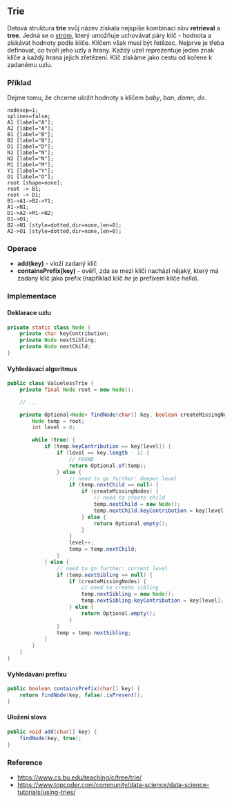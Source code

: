 ## Trie

Datová struktura **trie** svůj název získala nejspíše kombinací slov **retrieval** a **tree**. Jedná se o [strom](wiki/datova-struktura-strom), který umožňuje uchovávat páry klíč - hodnota a získávat hodnoty podle klíče. Klíčem však musí být řetězec. Nejprve je třeba definovat, co tvoří jeho uzly a hrany. Každý uzel reprezentuje jeden znak klíče a každý hrana jejich zřetězení. Klíč získáme jako cestu od kořene k zadanému uzlu.

### Příklad

Dejme tomu, že chceme uložit hodnoty s klíčem *baby*, *ban*, *damn*, *do*.


```dot:digraph
nodesep=1;
splines=false;
A1 [label="A"];
A2 [label="A"];
B1 [label="B"];
B2 [label="B"];
D1 [label="D"];
N1 [label="N"];
N2 [label="N"];
M1 [label="M"];
Y1 [label="Y"];
O1 [label="O"];
root [shape=none];
root -> B1;
root -> D1;
B1->A1->B2->Y1;
A1->N1;
D1->A2->M1->N2;
D1->O1;
B2->N1 [style=dotted,dir=none,len=0];
A2->O1 [style=dotted,dir=none,len=0];
```

### Operace

* **add(key)** - vloží zadaný klíč 
* **containsPrefix(key)** - ověří, zda se mezi klíči nachází nějaký, který má zadaný klíč jako prefix (například klíč *he* je prefixem klíče *hello*).

### Implementace

#### Deklarace uzlu

```java
private static class Node {
    private char keyContribution;
    private Node nextSibling;
    private Node nextChild;
}
```

#### Vyhledávací algoritmus

```java
public class ValuelessTrie {
    private final Node root = new Node();

    // ...

    private Optional<Node> findNode(char[] key, boolean createMissingNodes) {
        Node temp = root;
        int level = 0;

        while (true) {
            if (temp.keyContribution == key[level]) {
                if (level == key.length - 1) {
                    // FOUND
                    return Optional.of(temp);
                } else {
                    // need to go further: deeper level
                    if (temp.nextChild == null) {
                        if (createMissingNodes) {
                            // need to create child
                            temp.nextChild = new Node();
                            temp.nextChild.keyContribution = key[level];
                        } else {
                            return Optional.empty();
                        }
                    }
                    level++;
                    temp = temp.nextChild;
                }
            } else {
                // need to go further: current level
                if (temp.nextSibling == null) {
                    if (createMissingNodes) {
                        // need to create sibling
                        temp.nextSibling = new Node();
                        temp.nextSibling.keyContribution = key[level];
                    } else {
                        return Optional.empty();
                    }
                }
                temp = temp.nextSibling;
            }
        }
    }
}
```

#### Vyhledávání prefixu

```java
public boolean containsPrefix(char[] key) {
    return findNode(key, false).isPresent();
}
```

#### Uložení slova

```java
public void add(char[] key) {
    findNode(key, true);
}
```

### Reference

* https://www.cs.bu.edu/teaching/c/tree/trie/
* https://www.topcoder.com/community/data-science/data-science-tutorials/using-tries/